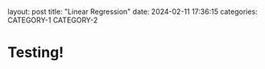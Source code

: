 layout: post
title: "Linear Regression"
date: 2024-02-11 17:36:15
categories: CATEGORY-1 CATEGORY-2

# Testing!
